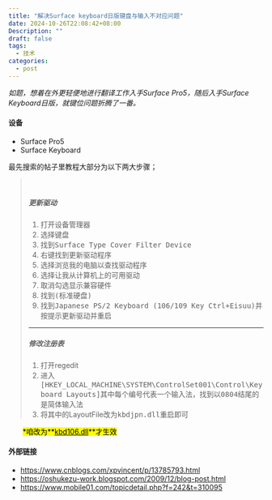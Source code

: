 ```yaml
---
title: "解决Surface keyboard日版键盘与输入不对应问题"
date: 2024-10-26T22:08:42+08:00
Description: ""
draft: false
tags:
  - 技术
categories:
  - post
---
```

*如题，想着在外更轻便地进行翻译工作入手Surface Pro5，随后入手Surface Keyboard日版，就键位问题折腾了一番。*

#### 设备

* Surface Pro5
* Surface Keyboard

最先搜索的帖子里教程大部分为以下两大步骤；
> &nbsp;
> ##### 更新驱动
> 1. 打开<kbd>设备管理器</kbd>
> 2. 选择<kbd>键盘</kbd>
> 3. 找到<kbd>Surface Type Cover Filter Device</kbd>
> 4. 右键找到<kbd>更新驱动程序</kbd>
> 5. 选择<kbd>浏览我的电脑以查找驱动程序</kbd>
> 6. 选择<kbd>让我从计算机上的可用驱动</kbd>
> 7. 取消勾选<kbd>显示兼容硬件</kbd>
> 8. 找到<kbd>(标准硬盘)</kbd>
> 9. 找到<kbd>Japanese PS/2 Keyboard (106/109 Key Ctrl+Eisuu)</kbd>并按提示更新驱动并重启
> ----
> ##### 修改注册表
> 1. 打开regedit
> 2. 进入<kbd>[HKEY_LOCAL_MACHINE\SYSTEM\ControlSet001\Control\Keyboard Layouts]</kbd>其中每个编号代表一个输入法，找到以<kbd>0804</kbd>结尾的是简体输入法
> 3. 将其中的LayoutFile改为<kbd>kbdjpn.dll</kbd>重启即可

&emsp;&emsp;<mark>\*咱改为**<u>kbd106.dll</u>**才生效</mark>

#### 外部链接
* https://www.cnblogs.com/xpvincent/p/13785793.html
* https://oshukezu-work.blogspot.com/2009/12/blog-post.html
* https://www.mobile01.com/topicdetail.php?f=242&t=310095